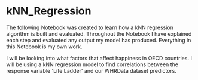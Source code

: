 # kNN_Regression
The following Notebook was created to learn how a kNN regression algorithm is built and evaluated. Throughout the Notebook I have explained each step and evaluated any output my model has produced. Everything in this Notebook is my own work.

I will be looking into what factors that affect happiness in OECD countries. I will be using a kNN regression model to find correlations between the response variable 'Life Ladder' and our WHRData dataset predictors.
